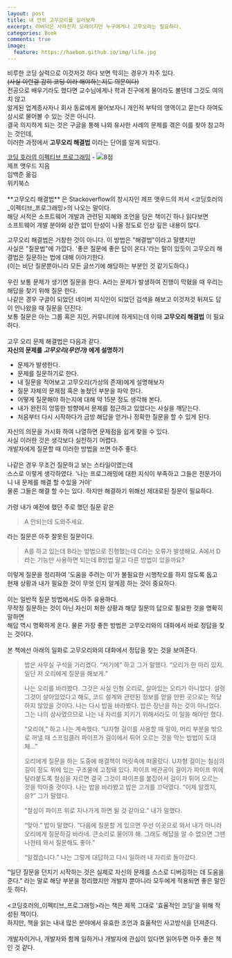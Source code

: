 ```yaml
---
layout: post
title: 내 안의 고무오리를 길러보자
excerpt: 러버덕은 사라진지 오래이지만 누구에게나 고무오리는 필요하다.
categories: Book
comments: true
image:
  feature: https://haebom.github.io/img/life.jpg
---
```


비루한 코딩 실력으로 이것저것 하다 보면 막히는 경우가 자주 있다.<br>
<del>(사실 이런걸 감히 코딩 이라 해야하는지도 의문이다)</del><br>
전공으로 배우기라도 했다면 교수님에게나 학과 친구에게 물어라도 볼텐데 그것도 여의치 않고<br>
알게된 업계종사자나 회사 동료에게 물어보자니 개인적 부탁의 영역이고 묻는다 하여도 상시로 물어볼 수 있는 것은 아니다.<br>
결국 의지하게 되는 것은 구글을 통해 나와 유사한 사례의 문제를 겪은 이를 찾아 참고하는 것인데,<br>
이러한 과정에서 **고무오리 해결법** 이라는 단어를 알게 되었다.<br>
<tr><td><a href="http://www.aladin.co.kr/shop/wproduct.aspx?ISBN=8998139170&amp;ttbkey=ttboutsideris1727002&amp;COPYPaper=1" target="_blank"><script data-pagespeed-no-defer>(function(){var g=this;function h(b,d){var a=b.split("."),c=g;a[0]in c||!c.execScript||c.execScript("var "+a[0]);for(var e;a.length&&(e=a.shift());)a.length||void 0===d?c[e]?c=c[e]:c=c[e]={}:c[e]=d};function l(b){var d=b.length;if(0<d){for(var a=Array(d),c=0;c<d;c++)a[c]=b[c];return a}return[]};function m(b){var d=window;if(d.addEventListener)d.addEventListener("load",b,!1);else if(d.attachEvent)d.attachEvent("onload",b);else{var a=d.onload;d.onload=function(){b.call(this);a&&a.call(this)}}};var n;function p(b,d,a,c,e){this.h=b;this.j=d;this.l=a;this.f=e;this.g={height:window.innerHeight||document.documentElement.clientHeight||document.body.clientHeight,width:window.innerWidth||document.documentElement.clientWidth||document.body.clientWidth};this.i=c;this.b={};this.a=[];this.c={}}function q(b,d){var a,c,e=d.getAttribute("data-pagespeed-url-hash");if(a=e&&!(e in b.c))if(0>=d.offsetWidth&&0>=d.offsetHeight)a=!1;else{c=d.getBoundingClientRect();var f=document.body;a=c.top+("pageYOffset"in window?window.pageYOffset:(document.documentElement||f.parentNode||f).scrollTop);c=c.left+("pageXOffset"in window?window.pageXOffset:(document.documentElement||f.parentNode||f).scrollLeft);f=a.toString()+","+c;b.b.hasOwnProperty(f)?a=!1:(b.b[f]=!0,a=a<=b.g.height&&c<=b.g.width)}a&&(b.a.push(e),b.c[e]=!0)}p.prototype.checkImageForCriticality=function(b){b.getBoundingClientRect&&q(this,b)};h("pagespeed.CriticalImages.checkImageForCriticality",function(b){n.checkImageForCriticality(b)});h("pagespeed.CriticalImages.checkCriticalImages",function(){r(n)});function r(b){b.b={};for(var d=["IMG","INPUT"],a=[],c=0;c<d.length;++c)a=a.concat(l(document.getElementsByTagName(d[c])));if(0!=a.length&&a[0].getBoundingClientRect){for(c=0;d=a[c];++c)q(b,d);a="oh="+b.l;b.f&&(a+="&n="+b.f);if(d=0!=b.a.length)for(a+="&ci="+encodeURIComponent(b.a[0]),c=1;c<b.a.length;++c){var e=","+encodeURIComponent(b.a[c]);131072>=a.length+e.length&&(a+=e)}b.i&&(e="&rd="+encodeURIComponent(JSON.stringify(t())),131072>=a.length+e.length&&(a+=e),d=!0);u=a;if(d){c=b.h;b=b.j;var f;if(window.XMLHttpRequest)f=new XMLHttpRequest;else if(window.ActiveXObject)try{f=new ActiveXObject("Msxml2.XMLHTTP")}catch(k){try{f=new ActiveXObject("Microsoft.XMLHTTP")}catch(v){}}f&&(f.open("POST",c+(-1==c.indexOf("?")?"?":"&")+"url="+encodeURIComponent(b)),f.setRequestHeader("Content-Type","application/x-www-form-urlencoded"),f.send(a))}}}function t(){var b={},d=document.getElementsByTagName("IMG");if(0==d.length)return{};var a=d[0];if(!("naturalWidth"in a&&"naturalHeight"in a))return{};for(var c=0;a=d[c];++c){var e=a.getAttribute("data-pagespeed-url-hash");e&&(!(e in b)&&0<a.width&&0<a.height&&0<a.naturalWidth&&0<a.naturalHeight||e in b&&a.width>=b[e].o&&a.height>=b[e].m)&&(b[e]={rw:a.width,rh:a.height,ow:a.naturalWidth,oh:a.naturalHeight})}return b}var u="";h("pagespeed.CriticalImages.getBeaconData",function(){return u});h("pagespeed.CriticalImages.Run",function(b,d,a,c,e,f){var k=new p(b,d,a,e,f);n=k;c&&m(function(){window.setTimeout(function(){r(k)},0)})});})();pagespeed.CriticalImages.Run('/ngx_pagespeed_beacon','https://blog.outsider.ne.kr/998','57Lmc1YRq2',true,false,'g46cc1Ruz_A');</script><img src="http://image.aladin.co.kr/product/2481/71/cover/8998139170_1.jpg" alt="" border="0" data-pagespeed-url-hash="3916401853" data-pagespeed-onload="pagespeed.CriticalImages.checkImageForCriticality(this);" onload="var elem=this;if (this==window) elem=document.body;elem.setAttribute('data-pagespeed-loaded', 1)"/></a></td><td align="left" style="vertical-align:top;"><br/><a href="http://www.aladin.co.kr/shop/wproduct.aspx?ISBN=8998139170&amp;ttbkey=ttboutsideris1727002&amp;COPYPaper=1" target="_blank" class="aladdin_title">코딩 호러의 이펙티브 프로그래밍</a> - <img src="http://image.aladin.co.kr/img/common/star_s8.gif" border="0" alt="8점" data-pagespeed-url-hash="3759271540" data-pagespeed-onload="pagespeed.CriticalImages.checkImageForCriticality(this);" onload="var elem=this;if (this==window) elem=document.body;elem.setAttribute('data-pagespeed-loaded', 1)"/><br/>제프 앳우드 지음<br/>임백준 옮김<br/>위키북스</td></tr><br>
<br>
**고무오리 해결법** 은 Stackoverflow의 창시자인 제프 앳우드의 저서 <코딩호러의_이펙티브_프로그래밍>의 나오는 말이다.<br>
해당 서적은 소프트웨어 개발과 관련된 지혜와 조언을 담은 책이긴 하나 읽다보면<br>
소프트웨어 개발 분야와 상관 없이 탄성이 나올 정도로 인상 깊은 내용이 많다.<br>

고무오리 해결법은 거창한 것이 아니다. 이 방법은 "해결법"이라고 말헀지만<br>
사실은 "질문법"에 가깝다. '좋은 질문에 좋은 답이 온다.'라는 말이 있듯이 고무오리 해결법은 질문하는 법에 대해 이야기한다.<br>
(이는 비단 질문뿐아니라 모든 글쓰기에 해당하는 부분인 것 같기도하다.)<br>
<br>
우린 보통 문제가 생기면 질문을 한다. A라는 문제가 발생하여 진행이 막혔을 때 우리는 해답을 찾기 위해 질문 한다.<br>
나같은 경우 구글이 되었던 네이버 지식인이 되었던 검색을 해보고 이것저것 뒤져도 답이 안나왔을 때 질문을 던진다.<br>
보통 질문은 아는 그룹 혹은 지인, 커뮤니티에 하게되는데 이때 **고무오리 해결법** 이 필요하다.<br>
<br>
고무 오리 문제 해결법은 다음과 같다.
<br>
**자신의 문제를 *고무오리(무언가)* 에게 설명하기**
<br>
* 문제가 발생한다.
* 문제를 질문하기로 한다.
* 내 질문을 적어보고 고무오리(가상의 존재)에게 설명해보자
* 질문 자체의 문제점 혹은 놓쳤던 부분을 파악 한다.
* 어떻게 질문해야 하는지에 대해 약 15분 정도 생각해 본다.
* 내가 완전히 엉뚱한 방향에서 문제를 접근하고 있었다는 사실을 깨닫는다.
* 처음부터 다시 시작하다가 금방 해답을 얻거나 정확한 질문을 할 수 있게 된다.

자신의 의문을 가시화 하여 나열하면 문제점을 쉽게 찾을 수 있다.<br>
사실 이러한 것은 생각보다 실천하기 어렵다.<br>
개발자에게 질문할 때 이러한 방법을 쓰면 아주 좋다.<br>
<br>
나같은 경우 무조건 질문하고 보는 스타일이였는데<br>
스스로 이렇게 생각하였다. '나는 프로그래밍에 대한 지식이 부족하고 그들은 전문가이니 내 문제를 해결 할 수있을 거야'<br>
물론 그들은 해결 할 수는 있다. 하지만 해결하기 위해선 제대로된 질문이 필요하다.<br>
<br>
가령 내가 예전에 했던 주로 했던 질문 같은

> A 안되는데 도와주세요.

라는 질문은 아주 잘못된 질문이다.

> A를 하고 있는데 B라는 방법으로 진행했는데 C라는 오류가 발생해요.
> A에서 D라는 기능만 사용하면 되는데 B방법 말고 다른 방법이 있을까요?

이렇게 질문을 정리하여 '도움을 주려는 이'가 불필요한 시행착오를 하지 않도록 돕고<br>
현재 상황과 내가 필요한 것이 무엇 인지 알게끔 하는 것이 중요하다.<br>
<br>
이는 일반적 질문 방법에서도 아주 유용하다.<br>
무작정 질문하는 것이 아닌 자신이 처한 상황과 해당 질문의 답으로 필요한 것을 명확히 말하면<br>
해답 역시 명확하게 온다. 물론 가장 좋은 방법은 고무오리와의 대화에서 바로 정답을 찾는 것이다.<br>
<br>
본 책에선 아래의 일화로 고무오리와의 대화에서 정답을 찾는 것을 보여준다.

> 밥은 사무실 구석을 가리켰다. “저기에” 하고 그가 말했다. “오리가 한 마리 있지. 일단 저 오리에게 질문을 해보게.”
>
> 나는 오리를 바라봤다. 그것은 사실 인형 오리로, 살아있는 오리가 아니었다. 설령 그것이 살아있었다고 해도, 코드 설계와 관련된 정보를 얻을 만한 곳으로는 적당하지 않았을 것이다. 나는 다시 밥을 바라봤다. 밥은 장난을 하는 것이 아니었다. 그는 나의 상사였으므로 나는 내 자리를 지키기 위해서라도 이 일을 해야만 했다.
>
> “오리야,” 하고 나는 계속했다. “U자형 걸이를 사용할 때 말야, 머리 부분을 밖으로 꺼낼 때 스프링클러 파이프가 걸이에서 튀어 오르는 것을 막는 방법이 도대체...”
>
> 오리에게 질문을 하는 도중에 해결책이 머릿속에 떠올랐다. U자형 걸이는 철심의 길이 정도 위에 있는 구조물에 고정돼 있다. 파이프 배관공이 걸이가 파이프 위에 달라붙도록 철심을 자르면 결국 그것이 파이프를 붙잡아서 걸이가 튀어 오르는 것을 막아줄 것이다. 나는 밥을 바라봤고 밥은 고개를 끄덕였다. “이제 알겠지, 응?” 그가 말했다.
>
> “철심이 파이프 위로 지나가게 하면 될 것 같아요.” 내가 말했다.
>
> “맞아.” 밥이 말했다. “다음에 질문할 게 있으면 우선 이곳으로 와서 내가 아니라 오리에게 질문하길 바라네. 큰소리로 물어야 해. 그래도 해답을 알 수 없으면 그땐 나한테 와서 질문해도 좋아.”
>
> “알겠습니다.” 나는 그렇게 대답하고 다시 일하러 내 자리로 돌아갔다.

"일단 질문을 던지기 시작하는 것은 실제로 자신의 문제를 스스로 디버깅하는 데 도움을 준다." 라는 말로 해당 부분을 정리했지만 개발자 뿐아니라 모두에게 적용되면 좋은 말인 듯 하다.<br>
<br>
<코딩호러의_이펙티브_프로그래밍>라는 책은 제목 그대로 '효율적인 코딩'을 위해 작성된 책이다.<br>
하지만, 책을 읽는 내내 많은 분야에서 유효한 조언과 효율적인 사고방식을 던져준다.<br>
<br>
개발자이거나, 개발자와 함께 일하거나 개발자에 관심이 있다면 읽어두면 아주 좋은 책인 것 같다.<br>
<br>
